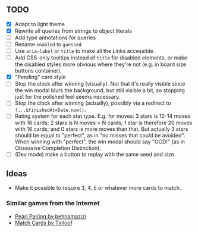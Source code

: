 ## TODO

- [x] Adapt to light theme
- [x] Rewrite all queries from strings to object literals
- [ ] Add type annotations for queries
- [ ] Rename `enabled` to `guessed`
- [ ] Use `aria-label` or `title` to make all the Links accessible.
- [ ] Add CSS-only tooltips instead of `title` for disabled elements, or make the disabled styles more obvious where they're not (e.g. in board size buttons container).
- [x] "Pending" card style
- [ ] Stop the clock after winning (visually). Not that it's really visible since the win modal blurs the background, but still visible a bit, so stopping just for the polished feel seems necessary.
- [ ] Stop the clock after winning (actually), possibly via a redirect to `?...&finishedAt=Date.now()`.
- [ ] Rating system for each stat type. E.g. for moves: 3 stars is 12-14 moves with 16 cards; 2 stars is N moves = N cards; 1 star is therefore 20 moves with 16 cards; and 0 stars is more moves than that. But actually 3 stars should be equal to "perfect", as in "no misses that could be avoided". When winning with "perfect", the win modal should say "OCD!" (as in Obsessive Completion Distinction).
- [ ] (Dev mode) make a button to replay with the same seed and size.

## Ideas

- Make it possible to require 3, 4, 5 or whatever more cards to match.

### Similar games from the Internet

- [Pearl Pairing by behnamazizi](https://github.com/behnamazizi/pearlpairingthegame)
- [Match Cards by Tinloof](https://dribbble.com/shots/20143404-Match-Cards-game-Case-study)
